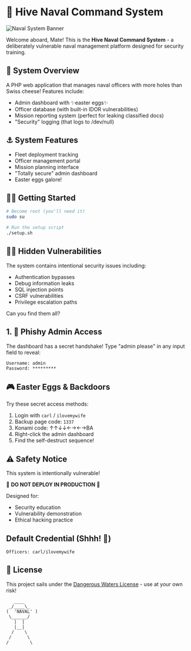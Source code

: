 # 🚢 Hive Naval Command System

![Naval System Banner](https://imgur.com/a/VIJd4ZF)

Welcome aboard, Mate! This is the **Hive Naval Command System** - a deliberately vulnerable naval management platform designed for security training.

## 🎯 System Overview

A PHP web application that manages naval officers with more holes than Swiss cheese! Features include:

- Admin dashboard with ✨easter eggs✨
- Officer database (with built-in IDOR vulnerabilities)
- Mission reporting system (perfect for leaking classified docs)
- "Security" logging (that logs to /dev/null)

## ⚓ System Features

- Fleet deployment tracking
- Officer management portal
- Mission planning interface
- "Totally secure" admin dashboard
- Easter eggs galore!

## 🏴‍☠️ Getting Started

```bash
# Become root (you'll need it)
sudo su

# Run the setup script
./setup.sh
```

## 🕵️‍♂️ Hidden Vulnerabilities

The system contains intentional security issues including:

- Authentication bypasses
- Debug information leaks
- SQL injection points
- CSRF vulnerabilities
- Privilege escalation paths

Can you find them all?

## 1. 🎣 Phishy Admin Access

The dashboard has a secret handshake! Type "admin please" in any input field to reveal:

```
Username: admin
Password: *********
```

## 🎮 Easter Eggs & Backdoors

Try these secret access methods:

1. Login with `carl` / `ilovemywife`
2. Backup page code: `1337`
3. Konami code: ↑↑↓↓←→←→BA
4. Right-click the admin dashboard
5. Find the self-destruct sequence!

## ⚠️ Safety Notice

This system is intentionally vulnerable!

🚨 **DO NOT DEPLOY IN PRODUCTION** 🚨

Designed for:

- Security education
- Vulnerability demonstration
- Ethical hacking practice

## Default Credential (Shhh! 🤫)

```
Officers: carl/ilovemywife
```

## 📜 License

This project sails under the [Dangerous Waters License](LICENSE) - use at your own risk!

```
   ____
 _/____\_ 
(  'NAVAL' )
 \______/
   |  |
   |__|
  /    \
 /      \
/        \
```
